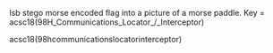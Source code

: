 lsb stego morse encoded flag into a picture of a morse paddle.
Key = acsc18(98H_Communications_Locator_/_Interceptor)

acsc18(98hcommunicationslocatorinterceptor)
